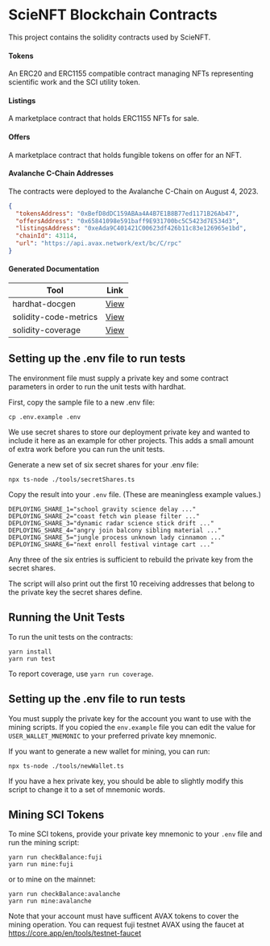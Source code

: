 # ScieNFT Blockchain Contracts

This project contains the solidity contracts used by ScieNFT.

#### Tokens

An ERC20 and ERC1155 compatible contract managing NFTs representing scientific work and the SCI
utility token.

#### Listings

A marketplace contract that holds ERC1155 NFTs for sale.

#### Offers

A marketplace contract that holds fungible tokens on offer for an NFT.

#### Avalanche C-Chain Addresses

The contracts were deployed to the Avalanche C-Chain on August 4, 2023.

```json
{
  "tokensAddress": "0xBefD8dDC159ABAa4A4B7E1B8B77ed1171B26Ab47",
  "offersAddress": "0x65841098e591baff9E931700bc5C5423d7E534d3",
  "listingsAddress": "0xeAda9C401421C00623df426b11c83e126965e1bd",
  "chainId": 43114,
  "url": "https://api.avax.network/ext/bc/C/rpc"
}
```

#### Generated Documentation

| Tool                  | Link                                                  |
| --------------------- | ----------------------------------------------------- |
| hardhat-docgen        | [View](https://scienft.github.io/contracts/#/)        |
| solidity-code-metrics | [View](https://scienft.github.io/contracts/metrics/)  |
| solidity-coverage     | [View](https://scienft.github.io/contracts/coverage/) |

## Setting up the .env file to run tests

The environment file must supply a private key and some contract parameters in order to run the unit
tests with hardhat.

First, copy the sample file to a new .env file:

```shell
cp .env.example .env
```

We use secret shares to store our deployment private key and wanted to include it here as an example
for other projects. This adds a small amount of extra work before you can run the unit tests.

Generate a new set of six secret shares for your .env file:

```shell
npx ts-node ./tools/secretShares.ts
```

Copy the result into your `.env` file. (These are meaningless example values.)

```
DEPLOYING_SHARE_1="school gravity science delay ..."
DEPLOYING_SHARE_2="coast fetch win please filter ..."
DEPLOYING_SHARE_3="dynamic radar science stick drift ..."
DEPLOYING_SHARE_4="angry join balcony sibling material ..."
DEPLOYING_SHARE_5="jungle process unknown lady cinnamon ..."
DEPLOYING_SHARE_6="next enroll festival vintage cart ..."
```

Any three of the six entries is sufficient to rebuild the private key from the secret shares.

The script will also print out the first 10 receiving addresses that belong to the private key the
secret shares define.

## Running the Unit Tests

To run the unit tests on the contracts:

```shell
yarn install
yarn run test
```

To report coverage, use `yarn run coverage`.

## Setting up the .env file to run tests

You must supply the private key for the account you want to use with the mining scripts. If you
copied the `env.example` file you can edit the value for `USER_WALLET_MNEMONIC` to your preferred
private key mnemonic.

If you want to generate a new wallet for mining, you can run:

```shell
npx ts-node ./tools/newWallet.ts
```

If you have a hex private key, you should be able to slightly modify this script to change it to a
set of mnemonic words.

## Mining SCI Tokens

To mine SCI tokens, provide your private key mnemonic to your `.env` file and run the mining script:

```shell
yarn run checkBalance:fuji
yarn run mine:fuji
```

or to mine on the mainnet:

```shell
yarn run checkBalance:avalanche
yarn run mine:avalanche
```

Note that your account must have sufficent AVAX tokens to cover the mining operation. You can
request fuji testnet AVAX using the faucet at https://core.app/en/tools/testnet-faucet
